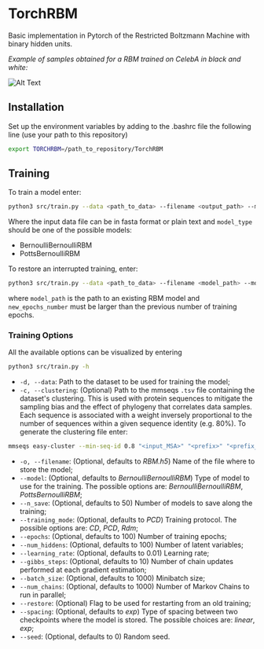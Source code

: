 # TorchRBM

Basic implementation in Pytorch of the Restricted Boltzmann Machine with binary hidden units.

*Example of samples obtained for a RBM trained on CelebA in black and white:*

![Alt Text](https://raw.githubusercontent.com/AurelienDecelle/TorchRBM/main/FacesBW.gif)

## Installation
Set up the environment variables by adding to the .bashrc file the following line (use your path to this repository)
```bash
export TORCHRBM=/path_to_repository/TorchRBM
```

## Training
To train a model enter:
```bash
python3 src/train.py --data <path_to_data> --filename <output_path> --model <model_type>
```
Where the input data file can be in fasta format or plain text and `model_type` should be one of the possible models:

- BernoulliBernoulliRBM
- PottsBernoulliRBM

To restore an interrupted training, enter:
```bash
python3 src/train.py --data <path_to_data> --filename <model_path> --model <model_type> --epochs <new_epochs_number> --restore
```
where `model_path` is the path to an existing RBM model and `new_epochs_number` must be larger than the previous number of training epochs.

### Training Options
All the available options can be visualized by entering
```bash
python3 src/train.py -h
```
- `-d, --data`: Path to the dataset to be used for training the model;
- `-c, --clustering`: (Optional) Path to the mmseqs `.tsv` file containing the dataset's clustering. This is used with protein sequences to mitigate the sampling bias and the effect of phylogeny that correlates data samples. Each sequence is associated with a weight inversely proportional to the number of sequences within a given sequence identity (e.g. 80%). To generate the clustering file enter:
```bash
mmseqs easy-cluster --min-seq-id 0.8 "<input_MSA>" "<prefix>" "<prefix_temp>"
```
- `-o, --filename`: (Optional, defaults to *RBM.h5*) Name of the file where to store the model;
- `--model`: (Optional, defaults to *BernoulliBernoulliRBM*) Type of model to use for the training. The possible options are: *BernoulliBernoulliRBM*, *PottsBernoulliRBM*;
- `--n_save`: (Optional, defaults to 50) Number of models to save along the training;
- `--training_mode`: (Optional, defaults to *PCD*) Training protocol. The possible options are: *CD*, *PCD*, *Rdm*;
- `--epochs`: (Optional, defaults to 100) Number of training epochs;
- `--num_hiddens`: (Optional, defaults to 100) Number of latent variables;
- `--learning_rate`: (Optional, defaults to 0.01) Learning rate;
- `--gibbs_steps`: (Optional, defaults to 10) Number of chain updates performed at each gradient estimation;
- `--batch_size`: (Optional, defaults to 1000) Minibatch size;
- `--num_chains`: (Optional, defaults to 1000) Number of Markov Chains to run in parallel;
- `--restore`: (Optional) Flag to be used for restarting from an old training;
- `--spacing`: (Optional, defaults to *exp*) Type of spacing between two checkpoints where the model is stored. The possible choices are: *linear*, *exp*;
- `--seed`: (Optional, defaults to 0) Random seed.
